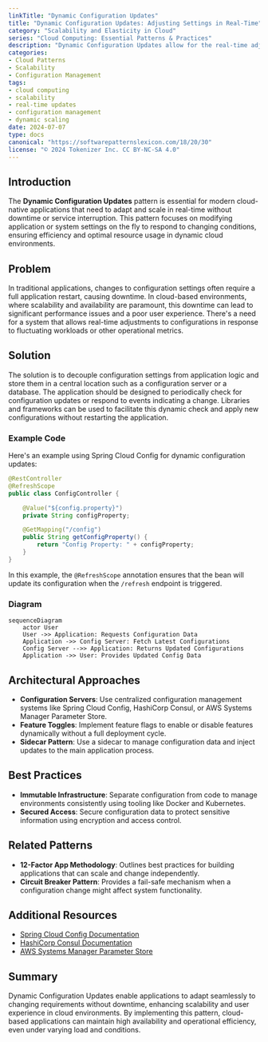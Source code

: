 ```yaml
---
linkTitle: "Dynamic Configuration Updates"
title: "Dynamic Configuration Updates: Adjusting Settings in Real-Time"
category: "Scalability and Elasticity in Cloud"
series: "Cloud Computing: Essential Patterns & Practices"
description: "Dynamic Configuration Updates allow for the real-time adjustment of application or system settings, enabling seamless management of scaling and operational efficiency in cloud environments."
categories:
- Cloud Patterns
- Scalability
- Configuration Management
tags:
- cloud computing
- scalability
- real-time updates
- configuration management
- dynamic scaling
date: 2024-07-07
type: docs
canonical: "https://softwarepatternslexicon.com/18/20/30"
license: "© 2024 Tokenizer Inc. CC BY-NC-SA 4.0"
---
```


## Introduction

The **Dynamic Configuration Updates** pattern is essential for modern cloud-native applications that need to adapt and scale in real-time without downtime or service interruption. This pattern focuses on modifying application or system settings on the fly to respond to changing conditions, ensuring efficiency and optimal resource usage in dynamic cloud environments.

## Problem

In traditional applications, changes to configuration settings often require a full application restart, causing downtime. In cloud-based environments, where scalability and availability are paramount, this downtime can lead to significant performance issues and a poor user experience. There's a need for a system that allows real-time adjustments to configurations in response to fluctuating workloads or other operational metrics.

## Solution

The solution is to decouple configuration settings from application logic and store them in a central location such as a configuration server or a database. The application should be designed to periodically check for configuration updates or respond to events indicating a change. Libraries and frameworks can be used to facilitate this dynamic check and apply new configurations without restarting the application.

### Example Code

Here's an example using Spring Cloud Config for dynamic configuration updates:

```java
@RestController
@RefreshScope
public class ConfigController {

    @Value("${config.property}")
    private String configProperty;

    @GetMapping("/config")
    public String getConfigProperty() {
        return "Config Property: " + configProperty;
    }
}
```

In this example, the `@RefreshScope` annotation ensures that the bean will update its configuration when the `/refresh` endpoint is triggered.

### Diagram

```mermaid
sequenceDiagram
    actor User
    User ->> Application: Requests Configuration Data
    Application ->> Config Server: Fetch Latest Configurations
    Config Server -->> Application: Returns Updated Configurations
    Application ->> User: Provides Updated Config Data
```

## Architectural Approaches

- **Configuration Servers**: Use centralized configuration management systems like Spring Cloud Config, HashiCorp Consul, or AWS Systems Manager Parameter Store.
- **Feature Toggles**: Implement feature flags to enable or disable features dynamically without a full deployment cycle.
- **Sidecar Pattern**: Use a sidecar to manage configuration data and inject updates to the main application process.

## Best Practices

- **Immutable Infrastructure**: Separate configuration from code to manage environments consistently using tooling like Docker and Kubernetes.
- **Secured Access**: Secure configuration data to protect sensitive information using encryption and access control.

## Related Patterns

- **12-Factor App Methodology**: Outlines best practices for building applications that can scale and change independently.
- **Circuit Breaker Pattern**: Provides a fail-safe mechanism when a configuration change might affect system functionality.

## Additional Resources

- [Spring Cloud Config Documentation](https://spring.io/projects/spring-cloud-config)
- [HashiCorp Consul Documentation](https://www.consul.io/docs)
- [AWS Systems Manager Parameter Store](https://docs.aws.amazon.com/systems-manager/latest/userguide/systems-manager-paramstore.html)

## Summary

Dynamic Configuration Updates enable applications to adapt seamlessly to changing requirements without downtime, enhancing scalability and user experience in cloud environments. By implementing this pattern, cloud-based applications can maintain high availability and operational efficiency, even under varying load and conditions.

